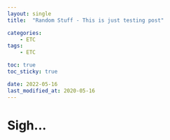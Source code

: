 ```yaml
---
layout: single
title:  "Random Stuff - This is just testing post"

categories:
    - ETC
tags:
    - ETC

toc: true
toc_sticky: true

date: 2022-05-16
last_modified_at: 2020-05-16
---
```

# Sigh...